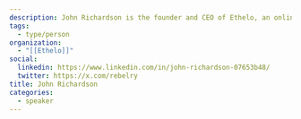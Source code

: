 ```yaml
---
description: John Richardson is the founder and CEO of Ethelo, an online platform for group decision-making. Ethelo is powered by a powerful algorithm that has been described by the Canadian federal government as ‘a new benchmark of state of art that is clearly ahead of competitors.’ Ethelo is also a social enterprise, with a mandate to advance new forms of digital democracy and public engagement. John will do a demo of Ethelo and speak about opportunities to use the platform for free to engage citizens in creating mandates for public policy change.
tags:
  - type/person
organization:
  - "[[Ethelo]]"
social:
  linkedin: https://www.linkedin.com/in/john-richardson-07653b48/
  twitter: https://x.com/rebelry
title: John Richardson
categories:
  - speaker
---
```


